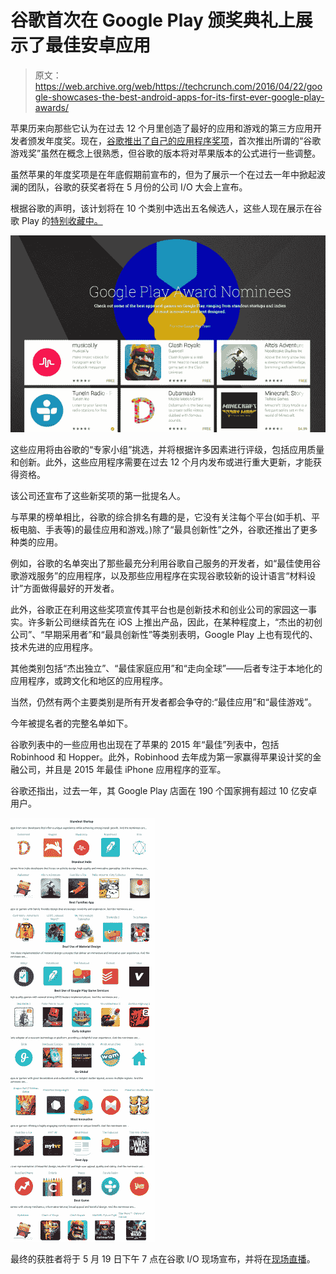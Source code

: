 # 谷歌首次在 Google Play 颁奖典礼上展示了最佳安卓应用

> 原文：<https://web.archive.org/web/https://techcrunch.com/2016/04/22/google-showcases-the-best-android-apps-for-its-first-ever-google-play-awards/>

苹果历来向那些它认为在过去 12 个月里创造了最好的应用和游戏的第三方应用开发者颁发年度奖。现在，[谷歌推出了自己的应用程序奖项](https://web.archive.org/web/20230405150837/http://android-developers.blogspot.com/2016/04/the-google-play-awards-coming-to-google.html)，首次推出所谓的“谷歌游戏奖”虽然在概念上很熟悉，但谷歌的版本将对苹果版本的公式进行一些调整。

虽然苹果的年度奖项是在年底假期前宣布的，但为了展示一个在过去一年中掀起波澜的团队，谷歌的获奖者将在 5 月份的公司 I/O 大会上宣布。

根据谷歌的声明，该计划将在 10 个类别中选出五名候选人，这些人现在展示在谷歌 Play 的[特别收藏中。](https://web.archive.org/web/20230405150837/http://g.co/play/googleplayawards)

![Screen Shot 2016-04-22 at 1.11.01 PM](img/307e8ac58a3109e0b17bc3f51a9d5a26.png)

这些应用将由谷歌的“专家小组”挑选，并将根据许多因素进行评级，包括应用质量和创新。此外，这些应用程序需要在过去 12 个月内发布或进行重大更新，才能获得资格。

该公司还宣布了这些新奖项的第一批提名人。

与苹果的榜单相比，谷歌的综合排名有趣的是，它没有关注每个平台(如手机、平板电脑、手表等)的最佳应用和游戏。)除了“最具创新性”之外，谷歌还推出了更多种类的应用。

例如，谷歌的名单突出了那些最充分利用谷歌自己服务的开发者，如“最佳使用谷歌游戏服务”的应用程序，以及那些应用程序在实现谷歌较新的设计语言“材料设计”方面做得最好的开发者。

此外，谷歌正在利用这些奖项宣传其平台也是创新技术和创业公司的家园这一事实。许多新公司继续首先在 iOS 上推出产品，因此，在某种程度上，“杰出的初创公司”、“早期采用者”和“最具创新性”等类别表明，Google Play 上也有现代的、技术先进的应用程序。

其他类别包括“杰出独立”、“最佳家庭应用”和“走向全球”——后者专注于本地化的应用程序，或跨文化和地区的应用程序。

当然，仍然有两个主要类别是所有开发者都会争夺的:“最佳应用”和“最佳游戏”。

今年被提名者的完整名单如下。

谷歌列表中的一些应用也出现在了苹果的 2015 年“最佳”列表中，包括 Robinhood 和 Hopper。此外，Robinhood 去年成为第一家赢得苹果设计奖的金融公司，并且是 2015 年最佳 iPhone 应用程序的亚军。

谷歌还指出，过去一年，其 Google Play 店面在 190 个国家拥有超过 10 亿安卓用户。

![google-play-awards-list](img/613e1605876c7d60ad0c4a75e72a3c3d.png)

最终的获胜者将于 5 月 19 日下午 7 点在谷歌 I/O 现场宣布，并将在[现场直播](https://web.archive.org/web/20230405150837/https://events.google.com/io2016/?utm_campaign=io_update_awards_042116&utm_source=anddev&utm_medium=blog)。
